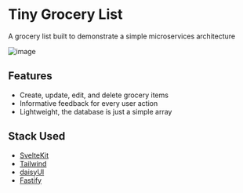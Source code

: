 # Tiny Grocery List
A grocery list built to demonstrate a simple microservices architecture

![image](https://github.com/user-attachments/assets/8e10c3c4-30dc-4b11-a327-80b24485bac2)

## Features
- Create, update, edit, and delete grocery items
- Informative feedback for every user action
- Lightweight, the database is just a simple array

## Stack Used
- [SvelteKit](https://svelte.dev/)
- [Tailwind](https://tailwindcss.com/)
- [daisyUI](https://daisyui.com/)
- [Fastify](https://fastify.dev/)
